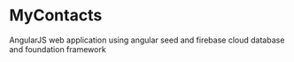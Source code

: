 # MyContacts
AngularJS web application using angular seed and firebase cloud database and foundation framework
